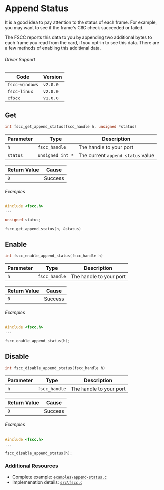 # Append Status

It is a good idea to pay attention to the status of each frame. For example, you
may want to see if the frame's CRC check succeeded or failed.

The FSCC reports this data to you by appending two additional bytes
to each frame you read from the card, if you opt-in to see this data. There are
a few methods of enabling this additional data.

###### Driver Support
| Code           | Version
| -------------- | --------
| `fscc-windows` | `v2.0.0` 
| `fscc-linux`   | `v2.0.0` 
| `cfscc`        | `v1.0.0`


## Get
```c
int fscc_get_append_status(fscc_handle h, unsigned *status)
```

| Parameter | Type             | Description
| --------- | ---------------- | ---------------------------------
| `h`       | `fscc_handle`    | The handle to your port
| `status`  | `unsigned int *` | The current `append status` value

| Return Value | Cause
| ------------ | -------
| `0`          | Success

###### Examples
```c
#include <fscc.h>
...

unsigned status;

fscc_get_append_status(h, &status);
```


## Enable
```c
int fscc_enable_append_status(fscc_handle h)
```

| Parameter | Type             | Description
| --------- | ---------------- | -----------------------
| `h`       | `fscc_handle`    | The handle to your port

| Return Value | Cause
| ------------ | -------
| `0`          | Success

###### Examples
```c
#include <fscc.h>
...

fscc_enable_append_status(h);
```


## Disable
```c
int fscc_disable_append_status(fscc_handle h)
```

| Parameter | Type             | Description
| --------- | ---------------- | -----------------------
| `h`       | `fscc_handle`    | The handle to your port

| Return Value | Cause
| ------------ | -------
| `0`          | Success


###### Examples
```c
#include <fscc.h>
...

fscc_disable_append_status(h);
```


### Additional Resources
- Complete example: [`examples\append-status.c`](https://github.com/commtech/cfscc/blob/master/examples/append-status.c)
- Implemenation details: [`src\fscc.c`](https://github.com/commtech/cfscc/blob/master/src/fscc.c)
